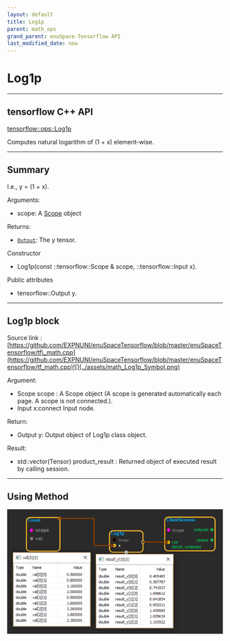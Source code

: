 ```yaml
--- 
layout: default 
title: Log1p 
parent: math_ops 
grand_parent: enuSpace-Tensorflow API 
last_modified_date: now 
--- 
```


# Log1p

---

## tensorflow C++ API

[tensorflow::ops::Log1p](https://www.tensorflow.org/api_docs/cc/class/tensorflow/ops/log1p)

Computes natural logarithm of \(1 + x\) element-wise.

---

## Summary

I.e., y = \(1 + x\).

Arguments:

* scope: A [Scope](https://www.tensorflow.org/api_docs/cc/class/tensorflow/scope.html#classtensorflow_1_1_scope) object

Returns:

* [`Output`](https://www.tensorflow.org/api_docs/cc/class/tensorflow/output.html#classtensorflow_1_1_output): The y tensor.

Constructor

* Log1p\(const ::tensorflow::Scope & scope,  ::tensorflow::Input x\).

Public attributes

* tensorflow::Output y.

---

## Log1p block

Source link : [https://github.com/EXPNUNI/enuSpaceTensorflow/blob/master/enuSpaceTensorflow/tf\_math.cpp](https://github.com/EXPNUNI/enuSpaceTensorflow/blob/master/enuSpaceTensorflow/tf_math.cpp)![](../assets/math_Log1p_Symbol.png)

Argument:

* Scope scope : A Scope object \(A scope is generated automatically each page. A scope is not connected.\).
* Input x:connect  Input node.

Return:

* Output y: Output object of Log1p class object.

Result:

* std::vector\(Tensor\) product\_result : Returned object of executed result by calling session.

---

## Using Method

![](../assets/math_Log1p_Method.png)

